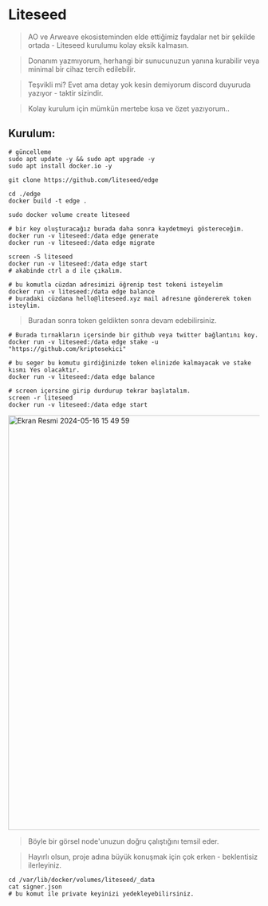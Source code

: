 # Liteseed

> AO ve Arweave ekosisteminden elde ettiğimiz faydalar net bir şekilde ortada - Liteseed kurulumu kolay eksik kalmasın.

> Donanım yazmıyorum, herhangi bir sunucunuzun yanına kurabilir veya minimal bir cihaz tercih edilebilir.

> Teşvikli mi? Evet ama detay yok kesin demiyorum discord duyuruda yazıyor - taktir sizindir.

> Kolay kurulum için mümkün mertebe kısa ve özet yazıyorum..

## Kurulum:
```console
# güncelleme
sudo apt update -y && sudo apt upgrade -y
sudo apt install docker.io -y

git clone https://github.com/liteseed/edge

cd ./edge
docker build -t edge .

sudo docker volume create liteseed

# bir key oluşturacağız burada daha sonra kaydetmeyi göstereceğim.
docker run -v liteseed:/data edge generate
docker run -v liteseed:/data edge migrate

screen -S liteseed
docker run -v liteseed:/data edge start
# akabinde ctrl a d ile çıkalım.

# bu komutla cüzdan adresimizi öğrenip test tokeni isteyelim
docker run -v liteseed:/data edge balance
# buradaki cüzdana hello@liteseed.xyz mail adresıne göndererek token isteylim.
```

> Buradan sonra token geldikten sonra devam edebilirsiniz.


```console
# Burada tırnakların içersinde bir github veya twitter bağlantını koy.
docker run -v liteseed:/data edge stake -u "https://github.com/kriptosekici"

# bu seger bu komutu girdiğinizde token elinizde kalmayacak ve stake kısmı Yes olacaktır.
docker run -v liteseed:/data edge balance

# screen içersine girip durdurup tekrar başlatalım.
screen -r liteseed
docker run -v liteseed:/data edge start
```

<img width="832" alt="Ekran Resmi 2024-05-16 15 49 59" src="https://github.com/ruesandora/Liteseed/assets/101149671/f684c11b-6c78-46c9-927e-40904e9eedf4">

> Böyle bir görsel node'unuzun doğru çalıştığını temsil eder.

> Hayırlı olsun, proje adına büyük konuşmak için çok erken - beklentisiz ilerleyiniz.

```console
cd /var/lib/docker/volumes/liteseed/_data
cat signer.json
# bu komut ile private keyinizi yedekleyebilirsiniz.
```

